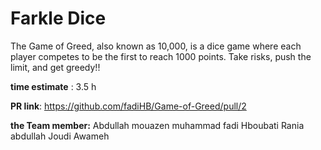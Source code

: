
# Farkle Dice

The Game of Greed, also known as 10,000, is a dice game where each player competes to be the first to reach 1000 points. Take risks, push the limit, and get greedy!!

**time estimate** : 3.5 h

**PR link**: https://github.com/fadiHB/Game-of-Greed/pull/2

**the Team member:**
Abdullah mouazen
muhammad fadi Hboubati
Rania abdullah
Joudi Awameh
